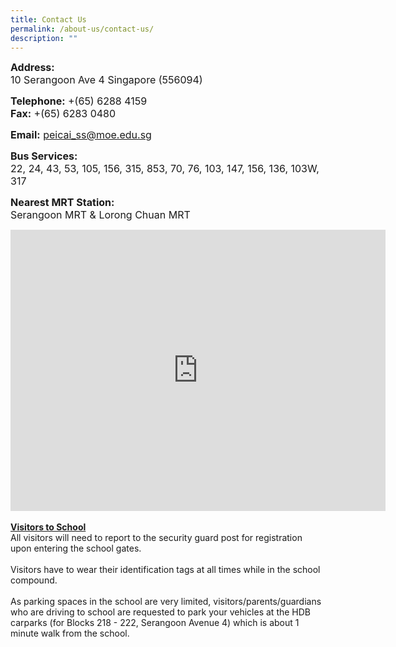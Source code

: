 ```yaml
---
title: Contact Us
permalink: /about-us/contact-us/
description: ""
---
```

<p><font size="3"><strong>Address:<br /></strong>10 Serangoon Ave 4 Singapore (556094)</font></p>
<p><font size="3"><strong>Telephone:</strong> +(65) 6288 4159<br /><strong>Fax:</strong> +(65) 6283 0480&nbsp;</font></p>
<p><font size="3"><strong>Email:</strong> <a href="mailto:peicai_ss@moe.edu.sg">peicai_ss@moe.edu.sg</a></font></p>
<p><font size="3"><strong>Bus Services:</strong> <br />22, 24, 43, 53, 105, 156, 315, 853, 70, 76, 103, 147, 156, 136, 103W, 317</font></p>
<p><font size="3"><strong>Nearest MRT Station:<br /></strong>Serangoon MRT &amp; Lorong Chuan MRT</font></p>
<div><iframe src="https://www.google.com/maps/embed?pb=!1m18!1m12!1m3!1d3988.6954361768435!2d103.86829741410237!3d1.3593732990085698!2m3!1f0!2f0!3f0!3m2!1i1024!2i768!4f13.1!3m3!1m2!1s0x31da1655ac19cd27%3A0xe02914da8bc43449!2sPeicai+Secondary+School!5e0!3m2!1sen!2ssg!4v1538291013916" width="600" height="450" frameborder="0" allowfullscreen="allowfullscreen" data-mce-fragment="1"></iframe></div><br>
<b><u>Visitors to School</u></b><br>
All visitors will need to report to the security guard post for registration upon entering the school gates.<br><br>
Visitors have to wear their identification tags at all times while in the school compound.<br> <br>
As parking spaces in the school are very limited, visitors/parents/guardians who are driving to school are requested to park your vehicles at the HDB carparks (for Blocks 218 - 222, Serangoon Avenue 4) which is about 1 minute walk from the school.<br>